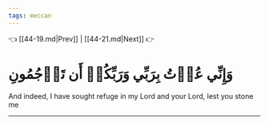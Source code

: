 ```yaml
---
tags: meccan
---
```


👈 [[44-19.md|Prev]] | [[44-21.md|Next]] 👉

# وَإِنِّي عُذۡتُ بِرَبِّي وَرَبِّكُمۡ أَن تَرۡجُمُونِ

And indeed, I have sought refuge in my Lord and your Lord, lest you stone me

---

